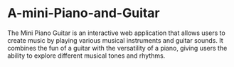 # A-mini-Piano-and-Guitar
The Mini Piano Guitar is an interactive web application that allows users to create music by playing various musical instruments and guitar sounds. It combines the fun of a guitar with the versatility of a piano, giving users the ability to explore different musical tones and rhythms.
